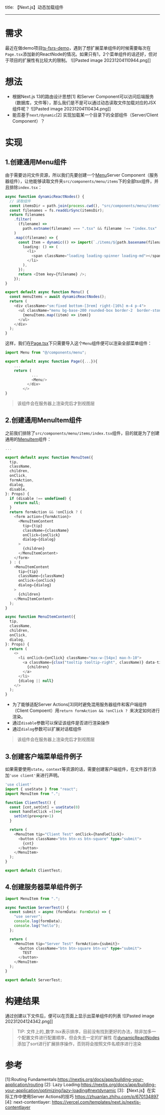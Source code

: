 title:  【Next.js】动态加载组件

---

# 需求
最近在做demo项目[ts-fsrs-demo](https://github.com/ishiko732/ts-fsrs-demo)，遇到了想扩展菜单组件的时候需要每次在`Page.tsx`添加新的ReactNode的情况。如果只有1，2个菜单组件的话还好，但对于项目的扩展性有比较大的限制。
![[Pasted image 20231204110944.png]]

# 想法
- 根据Next.js 13的路由设计思想[1] 和Server Component可以访问后端服务（数据库，文件等），那么我们是不是可以通过动态读取文件加载对应的JSX组件呢？
![[Pasted image 20231204110434.png]]
- 能否基于`next/dynamic`[2] 实现加载某一个目录下的全部组件（Server/Client Component）？


# 实现

## 1.创建通用Menu组件
由于需要访问文件资源，所以我们先要创建一个[Menu](https://github.com/ishiko732/ts-fsrs-demo/blob/31fb6c4f61b38c650f301943d9e808f27cb64d05/src/components/menu/index.tsx)Server Component（服务器组件），让他能够读取文件夹`src/components/menu/items`下的全部tsx组件，并且排除`index.tsx`：

```typescript
async function dynamicReactNodes() {
  // 读取组件
  const itemsDir = path.join(process.cwd(), "src/components/menu/items");
  const filenames = fs.readdirSync(itemsDir);
  return filenames
    .filter(
      (filename) =>
        path.extname(filename) === ".tsx" && filename !== "index.tsx"
    )
    .map((filename) => {
      const Item = dynamic(() => import(`./items/${path.basename(filename)}`), {
        loading: () => (
          <li>
            <span className="loading loading-spinner loading-md"></span>
          </li>
        ),
      });
      return <Item key={filename} />;
    });
}

export default async function Menu() {
  const menuItems = await dynamicReactNodes();
  return (
    <div className="sm:fixed bottom-[3rem] right-[16%] m-4 p-4">
      <ul className="menu bg-base-200 rounded-box border-2  border-stone-500 dark:border-gray-600">
        {menuItems.map((item) => item)}
      </ul>
    </div>
  );
}
```
这样，我们在[Page.tsx](https://github.com/ishiko732/ts-fsrs-demo/blob/31fb6c4f61b38c650f301943d9e808f27cb64d05/src/app/note/page.tsx)下只需要导入这个`Menu`组件便可以渲染全部菜单组件：

```typescript
import Menu from "@/components/menu";

export default async function Page({...}){
	...
	return (
			...
	        <Menu/>
	      </div>
	    </>
}
```

> 该组件会在服务器上渲染完后才到视图层
## 2.创建通用MenuItem组件
之前我们排除了`src/components/menu/items/index.tsx`组件，目的就是为了创建通用的[MenuItem](https://github.com/ishiko732/ts-fsrs-demo/blob/31fb6c4f61b38c650f301943d9e808f27cb64d05/src/components/menu/items/index.tsx)组件：
```typescript
...

export default async function MenuItem({
  tip,
  className,
  children,
  onClick,
  formAction,
  dialog,
  disable,
}: Props) {
  if (disable !== undefined) {
    return null;
  }
  return formAction && !onClick ? (
    <form action={formAction}>
      <MenuItemContent
        tip={tip}
        className={className}
        onClick={onClick}
        dialog={dialog}
      >
        {children}
      </MenuItemContent>
    </form>
  ) : (
    <MenuItemContent
      tip={tip}
      className={className}
      onClick={onClick}
      dialog={dialog}
    >
      {children}
    </MenuItemContent>
  );
}

async function MenuItemContent({
  tip,
  className,
  children,
  onClick,
  dialog,
}: Props) {
  return (
    <>
      <li onClick={onClick} className="max-w-[54px] max-h-10">
        <a className={clsx("tooltip tooltip-right", className)} data-tip={tip}>
          {children}
        </a>
      </li>
      {dialog || null}
    </>
  );
}
```
- 为了能够适配Server Actions[3]同时避免混用服务器组件和客户端组件（Client Compoent）用`return formAction && !onClick ? `来决定如何进行渲染。
- 通过`disable`参数可以保证该组件是否进行渲染操作
- 通过`dialog`参数可以扩展对话框组件

> 该组件会在服务器上渲染完后才到视图层

## 3.创建客户端菜单组件例子
如果需要使用`state`，`context`等资源的话，需要创建客户端组件，在文件首行添加`'use client'`来进行声明。

```typescript
'use client'
import { useState } from "react";
import MenuItem from ".";

function ClientTest() {
  const [cnt,setCnt] = useState(0)
  const handleClick =()=>{
    setCnt(pre=>pre+1)
  }

  return (
    <MenuItem tip="Client Test" onClick={handleClick}>
      <button className="btn btn-xs btn-square" type="submit">
        {cnt}
      </button>
    </MenuItem>
  );
}

export default ClientTest;
```

## 4.创建服务器菜单组件例子

```typescript
import MenuItem from ".";

async function ServerTest() {
  const submit = async (formData: FormData) => {
    "use server";
    console.log(formData);
    console.log("hello");
  };

  return (
    <MenuItem tip="Server Test" formAction={submit}>
      <button className="btn btn-square btn-xs" type="submit">
        TEST
      </button>
    </MenuItem>
  );
}

export default ServerTest;
```

# 构建结果
通过创建以下文件后，便可以在页面上显示出菜单组件的列表
![[Pasted image 20231204124342.png]]

> TIP: 文件上的_数字.tsx表示排序，目前没有找到更好的办法，除非加多一个配置文件进行配置顺序，但会失去一定的扩展性
> 在[dynamicReactNodes](https://github.com/ishiko732/ts-fsrs-demo/blob/31fb6c4f61b38c650f301943d9e808f27cb64d05/src/components/menu/index.tsx#L34)添加了sort进行扩展排序操作，否则将会按照文件名顺序进行渲染



# 参考
[1]:Routing Fundamentals:https://nextjs.org/docs/app/building-your-application/routing
[2]: Lazy Loading:https://nextjs.org/docs/app/building-your-application/optimizing/lazy-loading#nextdynamic
[3]:【Next.js】在实际工作中使用Server Actions的技巧 https://zhuanlan.zhihu.com/p/670134897
[4]: next-contentlayer: https://vercel.com/templates/next.js/nextjs-contentlayer

